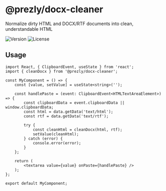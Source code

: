 # @prezly/docx-cleaner

Normalize dirty HTML and DOCX/RTF documents into clean, understandable HTML

![Version](https://img.shields.io/npm/v/@prezly/docx-cleaner)
![License](https://img.shields.io/npm/l/@prezly/docx-cleaner)

## Usage

```tsx
import React, { ClipboardEvent, useState } from 'react';
import { cleanDocx } from '@prezly/docx-cleaner';

const MyComponent = () => {
    const [value, setValue] = useState<string>('');

    const handlePaste = (event: ClipboardEvent<HTMLTextAreaElement>) => {
        const clipboardData = event.clipboardData || window.clipboardData;
        const html = data.getData('text/html');
        const rtf = data.getData('text/rtf');

        try {
            const cleanHtml = cleanDocx(html, rtf);
            setValue(cleanHtml);
        } catch (error) {
            console.error(error);
        }
    };

    return (
        <textarea value={value} onPaste={handlePaste} />
    );
};

export default MyComponent;
```

